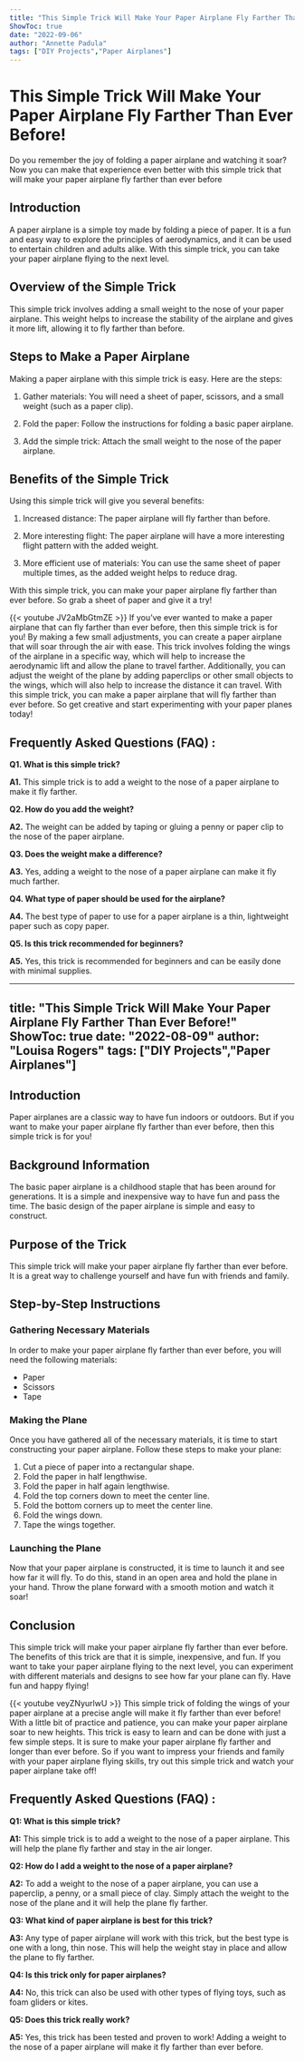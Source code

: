 ```yaml
---
title: "This Simple Trick Will Make Your Paper Airplane Fly Farther Than Ever Before!"
ShowToc: true 
date: "2022-09-06"
author: "Annette Padula" 
tags: ["DIY Projects","Paper Airplanes"]
---
```

# This Simple Trick Will Make Your Paper Airplane Fly Farther Than Ever Before!

Do you remember the joy of folding a paper airplane and watching it soar? Now you can make that experience even better with this simple trick that will make your paper airplane fly farther than ever before

## Introduction

A paper airplane is a simple toy made by folding a piece of paper. It is a fun and easy way to explore the principles of aerodynamics, and it can be used to entertain children and adults alike. With this simple trick, you can take your paper airplane flying to the next level.

## Overview of the Simple Trick

This simple trick involves adding a small weight to the nose of your paper airplane. This weight helps to increase the stability of the airplane and gives it more lift, allowing it to fly farther than before.

## Steps to Make a Paper Airplane

Making a paper airplane with this simple trick is easy. Here are the steps:

1. Gather materials: You will need a sheet of paper, scissors, and a small weight (such as a paper clip).

2. Fold the paper: Follow the instructions for folding a basic paper airplane.

3. Add the simple trick: Attach the small weight to the nose of the paper airplane.

## Benefits of the Simple Trick

Using this simple trick will give you several benefits:

1. Increased distance: The paper airplane will fly farther than before.

2. More interesting flight: The paper airplane will have a more interesting flight pattern with the added weight.

3. More efficient use of materials: You can use the same sheet of paper multiple times, as the added weight helps to reduce drag.

With this simple trick, you can make your paper airplane fly farther than ever before. So grab a sheet of paper and give it a try!

{{< youtube JV2aMbGtmZE >}} 
If you’ve ever wanted to make a paper airplane that can fly farther than ever before, then this simple trick is for you! By making a few small adjustments, you can create a paper airplane that will soar through the air with ease. This trick involves folding the wings of the airplane in a specific way, which will help to increase the aerodynamic lift and allow the plane to travel farther. Additionally, you can adjust the weight of the plane by adding paperclips or other small objects to the wings, which will also help to increase the distance it can travel. With this simple trick, you can make a paper airplane that will fly farther than ever before. So get creative and start experimenting with your paper planes today!

## Frequently Asked Questions (FAQ) :
**Q1. What is this simple trick?**

**A1.** This simple trick is to add a weight to the nose of a paper airplane to make it fly farther.

**Q2. How do you add the weight?**

**A2.** The weight can be added by taping or gluing a penny or paper clip to the nose of the paper airplane.

**Q3. Does the weight make a difference?**

**A3.** Yes, adding a weight to the nose of a paper airplane can make it fly much farther.

**Q4. What type of paper should be used for the airplane?**

**A4.** The best type of paper to use for a paper airplane is a thin, lightweight paper such as copy paper.

**Q5. Is this trick recommended for beginners?**

**A5.** Yes, this trick is recommended for beginners and can be easily done with minimal supplies.

---
title: "This Simple Trick Will Make Your Paper Airplane Fly Farther Than Ever Before!"
ShowToc: true 
date: "2022-08-09"
author: "Louisa Rogers" 
tags: ["DIY Projects","Paper Airplanes"]
---
## Introduction
Paper airplanes are a classic way to have fun indoors or outdoors. But if you want to make your paper airplane fly farther than ever before, then this simple trick is for you!

## Background Information
The basic paper airplane is a childhood staple that has been around for generations. It is a simple and inexpensive way to have fun and pass the time. The basic design of the paper airplane is simple and easy to construct.

## Purpose of the Trick
This simple trick will make your paper airplane fly farther than ever before. It is a great way to challenge yourself and have fun with friends and family.

## Step-by-Step Instructions

### Gathering Necessary Materials
In order to make your paper airplane fly farther than ever before, you will need the following materials:

- Paper
- Scissors
- Tape

### Making the Plane
Once you have gathered all of the necessary materials, it is time to start constructing your paper airplane. Follow these steps to make your plane:

1. Cut a piece of paper into a rectangular shape.
2. Fold the paper in half lengthwise.
3. Fold the paper in half again lengthwise.
4. Fold the top corners down to meet the center line.
5. Fold the bottom corners up to meet the center line.
6. Fold the wings down.
7. Tape the wings together.

### Launching the Plane
Now that your paper airplane is constructed, it is time to launch it and see how far it will fly. To do this, stand in an open area and hold the plane in your hand. Throw the plane forward with a smooth motion and watch it soar!

## Conclusion
This simple trick will make your paper airplane fly farther than ever before. The benefits of this trick are that it is simple, inexpensive, and fun. If you want to take your paper airplane flying to the next level, you can experiment with different materials and designs to see how far your plane can fly. Have fun and happy flying!

{{< youtube veyZNyurlwU >}} 
This simple trick of folding the wings of your paper airplane at a precise angle will make it fly farther than ever before! With a little bit of practice and patience, you can make your paper airplane soar to new heights. This trick is easy to learn and can be done with just a few simple steps. It is sure to make your paper airplane fly farther and longer than ever before. So if you want to impress your friends and family with your paper airplane flying skills, try out this simple trick and watch your paper airplane take off!

## Frequently Asked Questions (FAQ) :
**Q1: What is this simple trick?**

**A1:** This simple trick is to add a weight to the nose of a paper airplane. This will help the plane fly farther and stay in the air longer.

**Q2: How do I add a weight to the nose of a paper airplane?**

**A2:** To add a weight to the nose of a paper airplane, you can use a paperclip, a penny, or a small piece of clay. Simply attach the weight to the nose of the plane and it will help the plane fly farther.

**Q3: What kind of paper airplane is best for this trick?**

**A3:** Any type of paper airplane will work with this trick, but the best type is one with a long, thin nose. This will help the weight stay in place and allow the plane to fly farther.

**Q4: Is this trick only for paper airplanes?**

**A4:** No, this trick can also be used with other types of flying toys, such as foam gliders or kites.

**Q5: Does this trick really work?**

**A5:** Yes, this trick has been tested and proven to work! Adding a weight to the nose of a paper airplane will make it fly farther than ever before.




